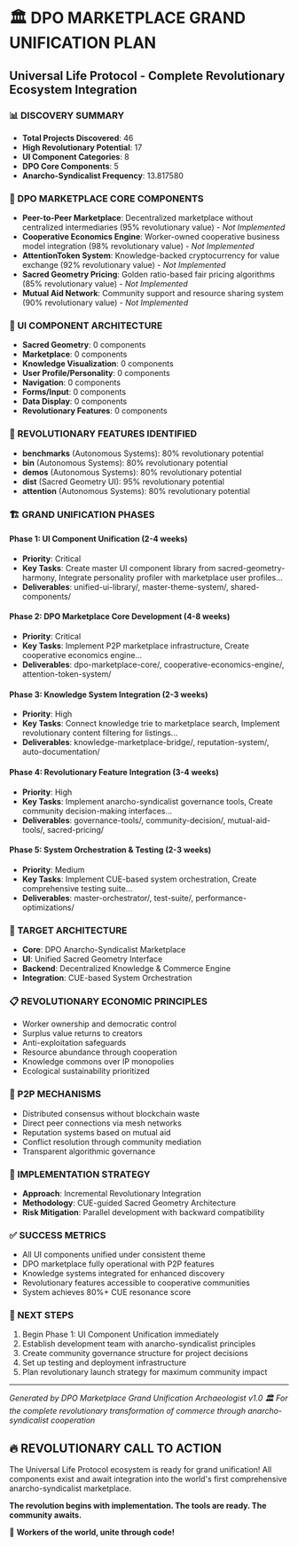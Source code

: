 
# 🏛️ DPO MARKETPLACE GRAND UNIFICATION PLAN
## Universal Life Protocol - Complete Revolutionary Ecosystem Integration

### 📊 DISCOVERY SUMMARY
- **Total Projects Discovered**: 46
- **High Revolutionary Potential**: 17
- **UI Component Categories**: 8
- **DPO Core Components**: 5
- **Anarcho-Syndicalist Frequency**: 13.817580

### 🏪 DPO MARKETPLACE CORE COMPONENTS
- **Peer-to-Peer Marketplace**: Decentralized marketplace without centralized intermediaries (95% revolutionary value) - *Not Implemented*
- **Cooperative Economics Engine**: Worker-owned cooperative business model integration (98% revolutionary value) - *Not Implemented*
- **AttentionToken System**: Knowledge-backed cryptocurrency for value exchange (92% revolutionary value) - *Not Implemented*
- **Sacred Geometry Pricing**: Golden ratio-based fair pricing algorithms (85% revolutionary value) - *Not Implemented*
- **Mutual Aid Network**: Community support and resource sharing system (90% revolutionary value) - *Not Implemented*

### 🎨 UI COMPONENT ARCHITECTURE
- **Sacred Geometry**: 0 components
- **Marketplace**: 0 components
- **Knowledge Visualization**: 0 components
- **User Profile/Personality**: 0 components
- **Navigation**: 0 components
- **Forms/Input**: 0 components
- **Data Display**: 0 components
- **Revolutionary Features**: 0 components

### 🚩 REVOLUTIONARY FEATURES IDENTIFIED
- **benchmarks** (Autonomous Systems): 80% revolutionary potential
- **bin** (Autonomous Systems): 80% revolutionary potential
- **demos** (Autonomous Systems): 80% revolutionary potential
- **dist** (Sacred Geometry UI): 95% revolutionary potential
- **attention** (Autonomous Systems): 80% revolutionary potential

### 🏗️ GRAND UNIFICATION PHASES
#### Phase 1: UI Component Unification (2-4 weeks)
- **Priority**: Critical
- **Key Tasks**: Create master UI component library from sacred-geometry-harmony, Integrate personality profiler with marketplace user profiles...
- **Deliverables**: unified-ui-library/, master-theme-system/, shared-components/

#### Phase 2: DPO Marketplace Core Development (4-8 weeks)
- **Priority**: Critical
- **Key Tasks**: Implement P2P marketplace infrastructure, Create cooperative economics engine...
- **Deliverables**: dpo-marketplace-core/, cooperative-economics-engine/, attention-token-system/

#### Phase 3: Knowledge System Integration (2-3 weeks)
- **Priority**: High
- **Key Tasks**: Connect knowledge trie to marketplace search, Implement revolutionary content filtering for listings...
- **Deliverables**: knowledge-marketplace-bridge/, reputation-system/, auto-documentation/

#### Phase 4: Revolutionary Feature Integration (3-4 weeks)
- **Priority**: High
- **Key Tasks**: Implement anarcho-syndicalist governance tools, Create community decision-making interfaces...
- **Deliverables**: governance-tools/, community-decision/, mutual-aid-tools/, sacred-pricing/

#### Phase 5: System Orchestration & Testing (2-3 weeks)
- **Priority**: Medium
- **Key Tasks**: Implement CUE-based system orchestration, Create comprehensive testing suite...
- **Deliverables**: master-orchestrator/, test-suite/, performance-optimizations/

### 🎯 TARGET ARCHITECTURE
- **Core**: DPO Anarcho-Syndicalist Marketplace
- **UI**: Unified Sacred Geometry Interface
- **Backend**: Decentralized Knowledge & Commerce Engine
- **Integration**: CUE-based System Orchestration

### 📋 REVOLUTIONARY ECONOMIC PRINCIPLES
- Worker ownership and democratic control
- Surplus value returns to creators
- Anti-exploitation safeguards
- Resource abundance through cooperation
- Knowledge commons over IP monopolies
- Ecological sustainability prioritized

### 🔗 P2P MECHANISMS
- Distributed consensus without blockchain waste
- Direct peer connections via mesh networks
- Reputation systems based on mutual aid
- Conflict resolution through community mediation
- Transparent algorithmic governance

### 🚀 IMPLEMENTATION STRATEGY
- **Approach**: Incremental Revolutionary Integration
- **Methodology**: CUE-guided Sacred Geometry Architecture
- **Risk Mitigation**: Parallel development with backward compatibility

### ✅ SUCCESS METRICS
- All UI components unified under consistent theme
- DPO marketplace fully operational with P2P features
- Knowledge systems integrated for enhanced discovery
- Revolutionary features accessible to cooperative communities
- System achieves 80%+ CUE resonance score

### 🌟 NEXT STEPS
1. Begin Phase 1: UI Component Unification immediately
1. Establish development team with anarcho-syndicalist principles
1. Create community governance structure for project decisions
1. Set up testing and deployment infrastructure
1. Plan revolutionary launch strategy for maximum community impact

---
*Generated by DPO Marketplace Grand Unification Archaeologist v1.0*
*🏛️ For the complete revolutionary transformation of commerce through anarcho-syndicalist cooperation*

## 🔥 REVOLUTIONARY CALL TO ACTION
The Universal Life Protocol ecosystem is ready for grand unification! All components exist and await integration into the world's first comprehensive anarcho-syndicalist marketplace. 

**The revolution begins with implementation. The tools are ready. The community awaits.**

🚩 **Workers of the world, unite through code!**

